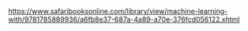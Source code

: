 https://www.safaribooksonline.com/library/view/machine-learning-with/9781785889936/a6fb8e37-687a-4a89-a70e-376fcd056122.xhtml

